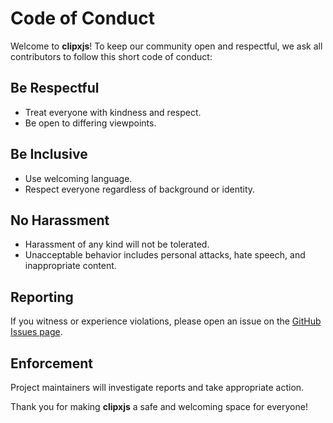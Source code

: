 # Code of Conduct

Welcome to **clipxjs**! To keep our community open and respectful, we ask all contributors to follow this short code of conduct:

## Be Respectful

* Treat everyone with kindness and respect.
* Be open to differing viewpoints.

## Be Inclusive

* Use welcoming language.
* Respect everyone regardless of background or identity.

## No Harassment

* Harassment of any kind will not be tolerated.
* Unacceptable behavior includes personal attacks, hate speech, and inappropriate content.

## Reporting

If you witness or experience violations, please open an issue on the [GitHub Issues page](https://github.com/mraxays/clipxjs/issues).

## Enforcement

Project maintainers will investigate reports and take appropriate action.

Thank you for making **clipxjs** a safe and welcoming space for everyone!
